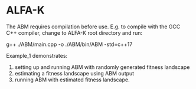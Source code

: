 # ALFA-K

The ABM requires compilation before use. E.g. to compile with the GCC C++ compiler, change to ALFA-K root directory and run:

g++ ./ABM/main.cpp -o ./ABM/bin/ABM -std=c++17

Example_1 demonstrates:
1) setting up and running ABM with randomly generated fitness landscape
2) estimating a fitness landscape using ABM output
3) running ABM with estimated fitness landscape. 
